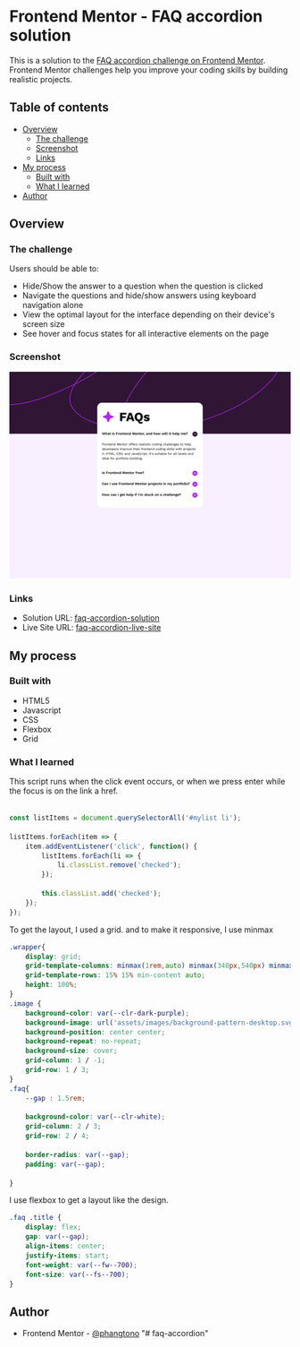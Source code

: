# Frontend Mentor - FAQ accordion solution

This is a solution to the [FAQ accordion challenge on Frontend Mentor](https://www.frontendmentor.io/challenges/faq-accordion-wyfFdeBwBz). Frontend Mentor challenges help you improve your coding skills by building realistic projects. 

## Table of contents

- [Overview](#overview)
  - [The challenge](#the-challenge)
  - [Screenshot](#screenshot)
  - [Links](#links)
- [My process](#my-process)
  - [Built with](#built-with)
  - [What I learned](#what-i-learned)
- [Author](#author)

## Overview

### The challenge

Users should be able to:

- Hide/Show the answer to a question when the question is clicked
- Navigate the questions and hide/show answers using keyboard navigation alone
- View the optimal layout for the interface depending on their device's screen size
- See hover and focus states for all interactive elements on the page

### Screenshot

![](./screenshot.png)

### Links

- Solution URL: [faq-accordion-solution](https://github.com/phangtono/faq-accordion)
- Live Site URL: [faq-accordion-live-site](https://poetic-croquembouche-e62d0a.netlify.app/)

## My process

### Built with

- HTML5
- Javascript
- CSS
- Flexbox
- Grid

### What I learned

This script runs when the click event occurs, or when we press enter while the focus is on the link a href.

```js

const listItems = document.querySelectorAll('#mylist li');

listItems.forEach(item => {
    item.addEventListener('click', function() {
        listItems.forEach(li => {
            li.classList.remove('checked');
        });

        this.classList.add('checked');
    });
});

```
To get the layout, I used a grid. and to make it responsive, I use minmax
```css
.wrapper{
    display: grid;
    grid-template-columns: minmax(1rem,auto) minmax(340px,540px) minmax(1rem,auto);
    grid-template-rows: 15% 15% min-content auto;
    height: 100%;
}
.image {
    background-color: var(--clr-dark-purple);
    background-image: url('assets/images/background-pattern-desktop.svg');
    background-position: center center;
    background-repeat: no-repeat;
    background-size: cover;
    grid-column: 1 / -1;
    grid-row: 1 / 3;
}
.faq{
    --gap : 1.5rem;

    background-color: var(--clr-white);
    grid-column: 2 / 3;
    grid-row: 2 / 4;

    border-radius: var(--gap);
    padding: var(--gap);

}
```
I use flexbox to get a layout like the design.
```css
.faq .title {
    display: flex;
    gap: var(--gap);
    align-items: center;
    justify-items: start;
    font-weight: var(--fw--700);
    font-size: var(--fs--700);
}
```

## Author

- Frontend Mentor - [@phangtono](https://www.frontendmentor.io/profile/phangtono)
"# faq-accordion" 

